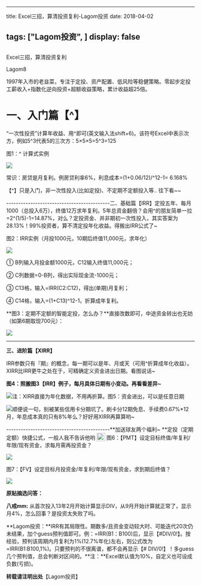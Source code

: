 
---
title:   Excel三招，算清投资复利-Lagom投资
date: 2018-04-02

tags: ["Lagom投资", ]
display: false
---


## 



Excel三招，算清投资复利




Lagom8




1997年入市的老韭菜，专注于定投、资产配置、低风险等稳健策略。零起步定投工薪收入+指数化逆向投资+超额收益策略，累计收益超25倍。


# **一、入门篇**<h-char unicode="3010" class="biaodian cjk bd-open bd-jiya"><h-inner>**【**</h-inner></h-char>**^**<h-char unicode="3011" class="biaodian cjk bd-close bd-end bd-jiya"><h-inner>**】**</h-inner></h-char><h-char unicode="3011" class="biaodian cjk bd-close bd-end bd-jiya"><h-inner></h-inner></h-char><h-char unicode="3011" class="biaodian cjk bd-close bd-end bd-jiya" style=";"><h-inner style="box-sizing: border-box;letter-spacing: -0.5em;"></h-inner></h-char><h-char unicode="3011" class="biaodian cjk bd-close bd-end bd-jiya" style=";"><h-inner style="box-sizing: border-box;letter-spacing: -0.5em;"></h-inner></h-char>

<h-char unicode="201c" class="biaodian cjk bd-open punct" style="box-sizing: border-box;"></h-char>“一次性投资”计算年收益、用^即可(英文输入法shift+6)。该符号Excel中表示次方，例如5^3代表5的三次方：5×5×5=5^3=125

图1<h-char unicode="ff1a" class="biaodian cjk bd-end bd-jiya" style="box-sizing: border-box;"><h-inner style="box-sizing: border-box;">：</h-inner></h-char>^ 计算式实例

<img class="" data-copyright="0" data-ratio="1.4" data-s="300,640" src="https://mmbiz.qpic.cn/mmbiz_jpg/ZB4WjgjLjJX3ibcsXJ287fnAicLCAuVtUAOQIl07I5gPuNThV5lgSuu3a4fe7oWR9FpN31lbcN2OiaIXwZvzh9lKg/640?wx_fmt=jpeg" data-type="jpeg" data-w="210" style=""/>

常识：房贷是月复利。例房贷利率6%，利息成本=(1+0.06/12)/^12-1= 6.168%

【^】只是入门，非一次性投入(比如定投)、不定期不定额投入等.. 往下看~~

-------------------------------------------二、基础篇【IRR】<h-char unicode="3011" class="biaodian cjk bd-close bd-end bd-jiya" style="box-sizing: border-box;"><h-inner style="box-sizing: border-box;letter-spacing: -0.5em;"></h-inner></h-char><h-char unicode="3011" class="biaodian cjk bd-close bd-end bd-jiya" style="box-sizing: border-box;"><h-inner style="box-sizing: border-box;letter-spacing: -0.5em;"></h-inner></h-char>定投五年、每月1000（总投入6万），终值12万求年复利。5年总资金翻倍？会用^的朋友简单一拉=2^(1/5)-1=14.87%，对么？定投资金、并非期初一次性投入，其实答案为28.13%！99%投资者，算不清定投年化收益。得搬出IRR公式了~

图2<h-char unicode="ff1a" class="biaodian cjk bd-end bd-jiya" style="box-sizing: border-box;"><h-inner style="box-sizing: border-box;">：IRR实例（月投1000元，10期后终值11,000元，求年化）</h-inner></h-char>

<img class="" data-copyright="0" data-ratio="1.365546218487395" data-s="300,640" src="https://mmbiz.qpic.cn/mmbiz_jpg/ZB4WjgjLjJX3ibcsXJ287fnAicLCAuVtUAYBesb0mAUSA73Udry7PPpzYhibA7djibYI2EocXNEJxCukCX2lDghZIQ/640?wx_fmt=jpeg" data-type="jpeg" data-w="238" style=""/>

① B列输入月投金额1000元，C12输入终值11,000元；

② C列数据=0-B列，得出实际现金流-1000元；

③ C13格，输入=IRR(C2:C12)，得出(单期)月复利；

④ C14格，输入=(1+C13)^12-1，折算成年复利。

**图3：定期不定额的智能定投，怎么办？**直接改数即可，中途资金转出也无妨（如第6期取现700元）：<h-char unicode="ff1a" class="biaodian cjk bd-end bd-jiya bd-consecutive end-portion" prev="bd-close bd-end" style="box-sizing: border-box;"></h-char>

<img class="" data-copyright="0" data-ratio="1.365546218487395" data-s="300,640" src="https://mmbiz.qpic.cn/mmbiz_jpg/ZB4WjgjLjJX3ibcsXJ287fnAicLCAuVtUAlyiaOJU4q4qEjXqGEbGurWS0qm3P5DlicibvsQnkcxRkYOHqDh2zo4W8A/640?wx_fmt=jpeg" data-type="jpeg" data-w="238" style=""/>

-------------------------------------------

**三、进阶篇【XIRR】**

IRR参数只有『期』的概念，每一期可以是年、月或天（可用^折算成年化收益）。XIRR比IRR更牛之处在于，可精确定义资金进出日期。看图说话~

**图4：照搬图3【IRR】例子，每月具体日期有小变动。再看看差异~**

<img class="ke_img" data-ratio="0.9373040752351097" src="https://mmbiz.qpic.cn/mmbiz_jpg/ZB4WjgjLjJX3ibcsXJ287fnAicLCAuVtUAAibDianGUrXTd9LPpAQ7npn6v8T7wPoXwg5zibFLuo8fU63O0ymTKhsZg/640?wx_fmt=jpeg" data-type="jpeg" data-w="319" style="box-sizing: border-box;border-style: none;"/>注<h-char unicode="ff1a" class="biaodian cjk bd-end bd-jiya" style="box-sizing: border-box;">：</h-char>XIRR直接为年化数据，不用再折算。<h-char unicode="3002" class="biaodian cjk bd-end bd-cop bd-hangable bd-jiya" style="box-sizing: border-box;"><h-inner style="box-sizing: border-box;-webkit-text-emphasis: none;left: 0px;top: 0px;display: inline-block;line-height: 1.1;letter-spacing: -0.5em;"></h-inner></h-char>图5：资金进出，可以是任意日期

<img class="ke_img" data-ratio="0.7084639498432602" src="https://mmbiz.qpic.cn/mmbiz_jpg/ZB4WjgjLjJX3ibcsXJ287fnAicLCAuVtUAJObWlxXq2ibJ95zfIkAJXCic6YWY94tzZQscHVoUDV6NkavicQF78Vj6g/640?wx_fmt=jpeg" data-type="jpeg" data-w="319" style="box-sizing: border-box;border-style: none;"/>顺便说一句，别被某些信用卡分期坑了。刷卡分12期免息、手续费0.67%*12月，年息成本真的只有8%年么？好好用XIRR再算算哟~

-------------------------------------------**加送球友两个福利~ **定投（定期定额）快捷公式，一般人我不告诉他哟<img class="" data-ratio="1" src="https://mmbiz.qpic.cn/mmbiz_png/ZB4WjgjLjJX3ibcsXJ287fnAicLCAuVtUA8KxMVYMYG4S5DYjeKb3PzYCsic13ib92QdZzEg7Qpp0tfVlNMkHzgxyw/640?wx_fmt=png" data-type="png" data-w="22" height="24" style="box-sizing: border-box;border-style: none;width: 22px;height: 22px;vertical-align: -4px;margin-right: 4px;margin-left: 4px;" title="[俏皮]"/>图6：【PMT】设定目标终值/年复利/年限/现有资金，求每月需再投资金？<h-char unicode="ff1f" class="biaodian cjk bd-end bd-jiya" style="box-sizing: border-box;"><h-inner style="box-sizing: border-box;"></h-inner></h-char>

<img class="" data-copyright="0" data-ratio="0.2423580786026201" data-s="300,640" src="https://mmbiz.qpic.cn/mmbiz_jpg/ZB4WjgjLjJX3ibcsXJ287fnAicLCAuVtUABaNPv6QFtVvmq6gSXRDgtFdEFWEwAricQxMetw9VrmMCc5uBh9EibsAQ/640?wx_fmt=jpeg" data-type="jpeg" data-w="458" style=""/>

图7：【FV】设定目标月投资金/年复利/年限/现有资金，求到期后终值？<h-char unicode="ff1f" class="biaodian cjk bd-end bd-jiya" style="box-sizing: border-box;"><h-inner style="box-sizing: border-box;"></h-inner></h-char>

<img class="" data-copyright="0" data-ratio="0.3034934497816594" data-s="300,640" src="https://mmbiz.qpic.cn/mmbiz_jpg/ZB4WjgjLjJX3ibcsXJ287fnAicLCAuVtUAxQs8FV0tic70ZkEctE9VquGC5tp4WjztEZ4mmu4tKghb6I9bvzibHIyQ/640?wx_fmt=jpeg" data-type="jpeg" data-w="458" style=""/>



**原贴摘选问答：**

**八戒mm:**&nbsp;从首次投入13年2月开始计算显示DIV，从9月开始计算就正常了，显示月4%，怎么回事？是投资太失败了吗。

**Lagom投资：**IRR有其局限性。期数多/且资金变动较大时、可能迭代20次仍未结果，加个guess预判值即可。例：=IRR(B1：B100)后，显示【#DIV/0!】。按经验，预判该周期内月复利为1%(12.7%年化)左右，则公式改为=IRR(B1:B100,1%)。只要预判的不很离谱，都不会再显示【#&nbsp;DIV/0!】！多guess几个预判值，总会判断对区间的。**注：**Excel默认值为10%，自定义也可设成负数(亏损)。



**转载请注明出处**【Lagom投资】








